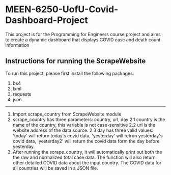 # MEEN-6250-UofU-Covid-Dashboard-Project
This project is for the Programming for Engineers course project and aims to create a dynamic dashboard that displays COVID case and death count information

Instructions for running the ScrapeWebsite
-----------------------------------------------------------------
To run this project, please first install the following packages:
1. bs4
2. lxml
3. requests
4. json
-----------------------------------------------------------------

1. Import scrape_country from ScrapeWebsite module
2. scrape_country has three parameters: country, url, day
	2.1 country is the name of the country, this variable is not case-sensitive
	2.2 url is the website address of the data source. 
	2.3 day has three valid values: 'today' will return today's covid data, 'yesterday' will retrun yesterday's covid data, 'yesterday2' will return the covid data form the day before yesterday. 
3. After running the scrape_country, it will automatically print out both the the raw and normalized total case data. The function will also return other detailed COVID data about the input country. The COVID data for all countries will be saved in a JSON file.
